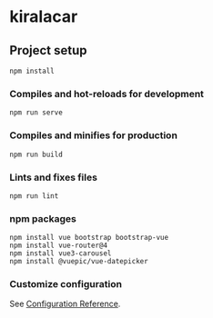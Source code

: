 # kiralacar

## Project setup
```
npm install
```

### Compiles and hot-reloads for development
```
npm run serve
```

### Compiles and minifies for production
```
npm run build
```

### Lints and fixes files
```
npm run lint
```
### npm packages
```
npm install vue bootstrap bootstrap-vue
npm install vue-router@4
npm install vue3-carousel
npm install @vuepic/vue-datepicker
```

### Customize configuration
See [Configuration Reference](https://cli.vuejs.org/config/).
